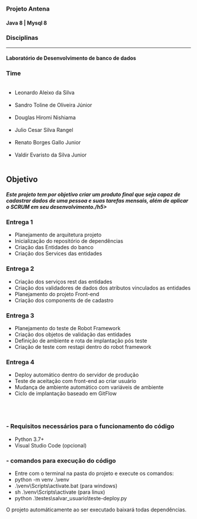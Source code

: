 <h3> Projeto Antena </h3>
<h4> Java 8 | Mysql 8 </h4>

<h3>Disciplinas</h3>
<hr>
<h4> Laboratório de Desenvolvimento de banco de dados </h4>

<h3> Time </h3>
<ul>
<br>
<li> Leonardo Aleixo da Silva </li>
<br>
<li> Sandro Toline de Oliveira Júnior </li>
<br>
<li> Douglas Hiromi Nishiama </li>
<br>
<li> Julio Cesar Silva Rangel </li>
<br>
<li> Renato Borges Gallo Junior </li>
<br>
<li> Valdir Evaristo da Silva Junior</li>
<br>
</ul>
<h2> Objetivo </h2>
<h5> Este projeto tem por objetivo criar um produto final que seja capaz de 
cadastrar dados de uma pessoa e suas tarefas mensais, além de aplicar o SCRUM em seu desenvolvimento./h5>
  
 <h3> Entrega 1 </h3>
 <ul>
 <li> Planejamento de arquitetura projeto</li>
 <li> Inicialização do repositório de dependências</li>
 <li> Criação das Entidades do banco</li>
 <li> Criação dos Services das entidades </li>
</ul>

 <h3> Entrega 2 </h3>
 <ul>
 <li> Criação dos serviços rest das entidades</li>
 <li> Criação dos validadores de dados dos atributos vinculados as entidades</li>
 <li> Planejamento do projeto Front-end </li>
 <li> Criação dos components de de cadastro</li>
</ul>

<h3> Entrega 3 </h3>
 <ul>
 <li> Planejamento do teste de Robot Framework</li>
 <li> Criação dos objetos de validação das entidades</li>
 <li> Definição de ambiente e rota de implantação pós teste </li>
 <li> Criação de teste com restapi dentro do robot framework </li>
</ul>

<h3> Entrega 4 </h3>
 <ul>
 <li> Deploy automático dentro do servidor de produção </li>
 <li> Teste de aceitação com front-end ao criar usuário </li>
 <li> Mudança de ambiente automático com variáveis de ambiente </li>
 <li> Ciclo de implantação baseado em GitFlow </li>
</ul>

  
<br>
<br>
<h3>- Requisitos necessários para o funcionamento do código </h3>

<ul>
  <li> Python 3.7+ </li>
  <li> Visual Studio Code (opcional) </li>
</ul>
<h3>- comandos para execução do código </h3>

<ul>
  <li> Entre com o terminal na pasta do projeto e execute os comandos: </li>
  <li> python -m venv .\venv </li>
  <li> .\venv\Scripts\activate.bat (para windows) </li>
  <li> sh .\venv\Scripts\activate (para linux) </li>
  <li> python .\testes\salvar_usuario\teste-deploy.py </li>
</ul>

O projeto automáticamente ao ser executado baixará todas dependências.
